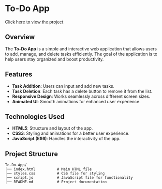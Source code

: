 # To-Do App
[Click here to view the project](https://pushpraj7d.github.io/Todo-App/)

## Overview
The **To-Do App** is a simple and interactive web application that allows users to add, manage, and delete tasks efficiently. The goal of the application is to help users stay organized and boost productivity.

## Features
- **Task Addition**: Users can input and add new tasks.
- **Task Deletion**: Each task has a delete button to remove it from the list.
- **Responsive Design**: Works seamlessly across different screen sizes.
- **Animated UI**: Smooth animations for enhanced user experience.

## Technologies Used
- **HTML5**: Structure and layout of the app.
- **CSS3**: Styling and animations for a better user experience.
- **JavaScript (ES6)**: Handles the interactivity of the app.

## Project Structure
```
To-Do-App/
│── index.html          # Main HTML file
│── styles.css          # CSS file for styling
│── script.js           # JavaScript file for functionality
│── README.md           # Project documentation
```
